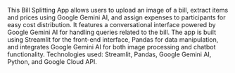 This Bill Splitting App allows users to upload an image of a bill, extract items and prices using Google Gemini AI, and assign expenses to participants for easy cost distribution. It features a conversational interface powered by Google Gemini AI for handling queries related to the bill. The app is built using Streamlit for the front-end interface, Pandas for data manipulation, and integrates Google Gemini AI for both image processing and chatbot functionality. Technologies used: Streamlit, Pandas, Google Gemini AI, Python, and Google Cloud API.

